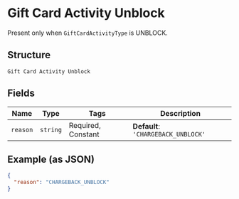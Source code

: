 
# Gift Card Activity Unblock

Present only when `GiftCardActivityType` is UNBLOCK.

## Structure

`Gift Card Activity Unblock`

## Fields

| Name | Type | Tags | Description |
|  --- | --- | --- | --- |
| `reason` | `string` | Required, Constant | **Default**: `'CHARGEBACK_UNBLOCK'` |

## Example (as JSON)

```json
{
  "reason": "CHARGEBACK_UNBLOCK"
}
```

